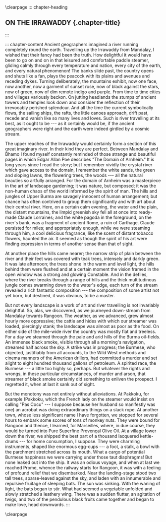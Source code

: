\clearpage
::: chapter-heading
## ON THE IRRAWADDY {.chapter-title}
:::

::: chapter-content
Ancient geographers imagined a river running completely round the earth.
Travelling up the Irrawaddy from Mandalay, I wished that their fancy had
been the truth. How delightful it would have been to go on and on in
that leisured and comfortable paddle steamer, gliding calmly through
every temperature and nation, every city of the earth, and every natural
phenomenon! The banks slide past, the country opens and shuts like a
fan, plays the peacock with its plains and avenues and receding dykes.
Turning deliberately, the mountains exhibit, now one face, now another,
now a garment of sunset rose, now of black against the stars, now of
green, now of dim remote indigo and purple. From time to time cities and
villages variously beckon. On jutting headlands the stumps of ancient
towers and temples look down and consider the reflection of their
irrevocably perished splendour. And all the time the current
symbolically flows, the sailing ships, the rafts, the little canoes
approach, drift past, recede and vanish like so many lives and loves.
Such is river travelling at its best, as it ought to be --- as it
certainly would be, if the ancient geographers were right and the earth
were indeed girdled by a cosmic stream.

The upper reaches of the Irrawaddy would certainly form a section of
this great imaginary river. In their kind they are perfect. Between
Mandalay and Bhamo I found myself constantly reminded of those strange
and beautiful pages in which Edgar Allan Poe describes "The Domain of
Arnheim." It is long years since I read the story; but I remember
vividly the crystal river which gave access to the domain, I remember
the white sands, the green and sloping lawns, the flowering trees, the
woods --- all the natural beauties so artfully arranged. For the domain of
Arnheim was a masterpiece in the art of landscape gardening; it was
nature, but composed; it was the non-human chaos of the world informed
by the spirit of man. The hills and jungles of Upper Burma are savagely
innocent of human arrangement; but chance has often contrived to group
them significantly and with art about their central river. Here, on a
certain calm evening, the water and the plain, the distant mountains,
the limpid greenish sky fell all at once into ready-made Claude
Lorraines; and the white pagoda in the foreground, on the river's bank,
was a fragment of ancient Rome, a ruin of Carthage. Claude persisted for
miles; and appropriately enough, while we were steaming through him, a
cool delicious fragrance, like the scent of distant tobacco flowers,
haunted the air. It seemed as though the spirit of his art were finding
expression in terms of another sense than that of sight.

At another place the hills came nearer; the narrow strip of plain
between the river and their feet was covered with teak trees, intensely
and darkly green. It was late afternoon; the trees shone in the warm and
level light, the hills behind them were flushed and at a certain moment
the vision framed in the open window was a strong and glowing Constable.
And in the defiles, where the river breaks through a range of hills and
the thick multitudinous jungle comes swarming down to the water's edge,
each turn of the stream revealed a rich fantastic composition --- the
composition of some artist not yet born, but destined, it was obvious,
to be a master.

But not every landscape is a work of art and river travelling is not
invariably delightful. So, alas, we discovered, as we journeyed
down-stream from Mandalay towards Rangoon. The weather, as we advanced,
grew almost hourly more oppressive; the cattle and hides with which our
streamer was loaded, piercingly stank; the landscape was almost as poor
as the food. On either side of the mile-wide river the country was
mostly flat and treeless. For a day we steamed through the pale and arid
hills of the Burma oil-fields. An immense black smoke, visible through
all a morning's navigation, streamed half across the sky. A strike was
in progress; the Burmese, who objected, justifiably from all accounts,
to the Wild West methods and cinema manners of the American drillers,
had committed a murder and set alight to eight hundred thousand gallons
of petroleum. A spirited race, the Burmese --- a little too highly so,
perhaps. But whatever the rights and wrongs, in these particular
circumstances, of murder and arson, that streamer of black smoke
certainly did something to enliven the prospect. I regretted it, when at
last it sank out of sight.

But the monotony was not entirely without alleviations. At Pakkoku, for
example (Pakkoku, which the French lady on the steamer would insist on
calling "Pas Cocu" --- I suppose because her husband so manifestly was
one) an acrobat was doing extraordinary things on a slack rope. At
another town, whose less significant name I have forgotten, we stopped
for several hours to embark some scores of tons of monkey nuts. They
were bound for Rangoon and thence, I learned, for Marseilles, where, in
due course, they would be turned into Pure Superfine Provençal Olive
Oil. At a village lower down the river, we shipped the best part of a
thousand lacquered kettle-drums --- for home consumption, I suppose. They
were charming instruments, shaped like enormous egg-cups --- a foot, a
stalk, a bowl with the parchment stretched across its mouth. What a
cargo of potential Burmese happiness we were carrying under those taut
diaphragms! But none leaked out into the ship. It was an odious voyage,
and when at last we reached Prome, whence the railway starts for
Rangoon, it was with a feeling of profound relief that we disembarked.
Near the landing-stage stood two tall trees, sparse-leaved against the
sky, and laden with an innumerable and repulsive fruitage of sleeping
bats. The sun was sinking. With the waning of light, the bats began to
stir. What had seemed a vegetable unfolded and slowly stretched a
leathery wing. There was a sudden flutter, an agitation of twigs, and
two of the pendulous black fruits came together and began to make love,
head downwards.
:::


\clearpage
